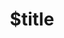 ---
title: $title
second_title: GroupDocs.Redaction for Node.js via Java API Reference
description: $description
type: docs
weight: $weight
url: /nodejs-java/$ref/
---